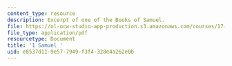 ```yaml
---
content_type: resource
description: Excerpt of one of the Books of Samuel.
file: https://ol-ocw-studio-app-production.s3.amazonaws.com/courses/17-508-the-rise-and-fall-of-democracy-regime-change-spring-2002/e8537d119e577949f3f4328e4a262e0b_bible.pdf
file_type: application/pdf
resourcetype: Document
title: '1 Samuel '
uid: e8537d11-9e57-7949-f3f4-328e4a262e0b
---
```

